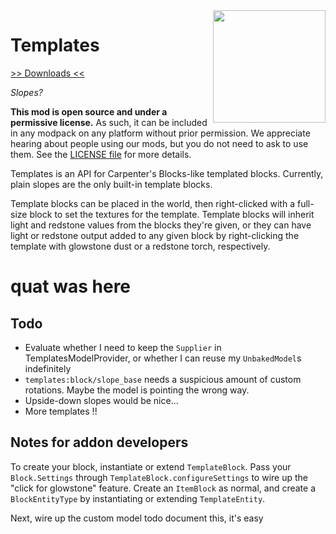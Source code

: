 <img src="icon.png" align="right" width="180px"/>

# Templates

[>> Downloads <<](https://github.com/CottonMC/Templates/releases)

*Slopes?*

**This mod is open source and under a permissive license.** As such, it can be included in any modpack on any platform without prior permission. We appreciate hearing about people using our mods, but you do not need to ask to use them. See the [LICENSE file](LICENSE) for more details.

Templates is an API for Carpenter's Blocks-like templated blocks. Currently, plain slopes are the only built-in template blocks.

Template blocks can be placed in the world, then right-clicked with a full-size block to set the textures for the template. Template blocks will inherit light and redstone values from the blocks they're given, or they can have light or redstone output added to any given block by right-clicking the template with glowstone dust or a redstone torch, respectively.

# quat was here

## Todo

* Evaluate whether I need to keep the `Supplier` in TemplatesModelProvider, or whether I can reuse my `UnbakedModel`s indefinitely
* `templates:block/slope_base` needs a suspicious amount of custom rotations. Maybe the model is pointing the wrong way.
* Upside-down slopes would be nice...
* More templates !!

## Notes for addon developers

To create your block, instantiate or extend `TemplateBlock`. Pass your `Block.Settings` through `TemplateBlock.configureSettings` to wire up the "click for glowstone" feature. Create an `ItemBlock` as normal, and create a `BlockEntityType` by instantiating or extending `TemplateEntity`.

Next, wire up the custom model todo document this, it's easy
